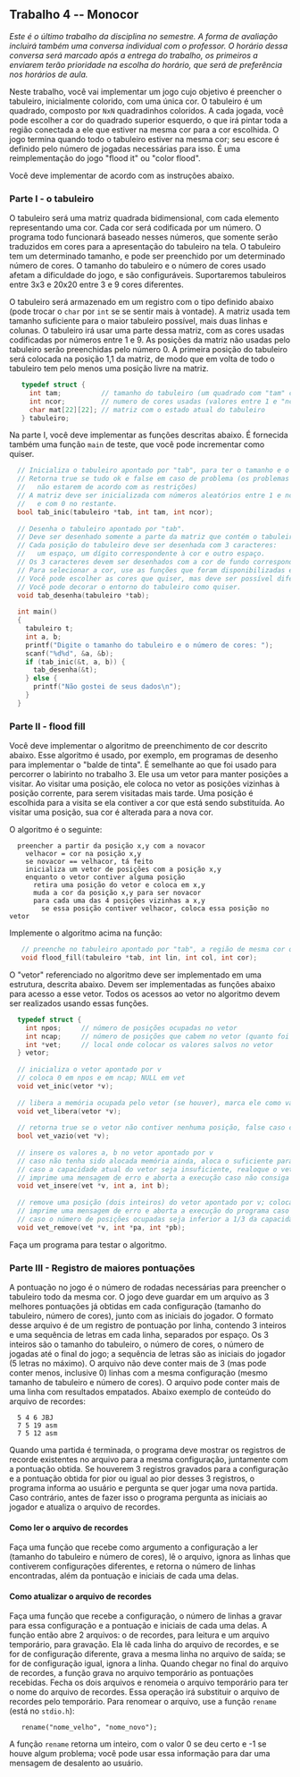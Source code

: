 ## Trabalho 4 -- Monocor

   *Este é o último trabalho da disciplina no semestre.
   A forma de avaliação incluirá também uma conversa individual com o professor.
   O horário dessa conversa será marcado após a entrega do trabalho, os primeiros a enviarem terão prioridade na escolha do horário, que será de preferência nos horários de aula.*
   
Neste trabalho, você vai implementar um jogo cujo objetivo é preencher o tabuleiro, inicialmente colorido, com uma única cor.
O tabuleiro é um quadrado, composto por `NxN` quadradinhos coloridos.
A cada jogada, você pode escolher a cor do quadrado superior esquerdo, o que irá pintar toda a região conectada a ele que estiver na mesma cor para a cor escolhida.
O jogo termina quando todo o tabuleiro estiver na mesma cor; seu escore é definido pelo número de jogadas necessárias para isso.
É uma reimplementação do jogo "flood it" ou "color flood".

Você deve implementar de acordo com as instruções abaixo.

### Parte I - o tabuleiro

O tabuleiro será uma matriz quadrada bidimensional, com cada elemento representando uma cor.
Cada cor será codificada por um número. O programa todo funcionará baseado nesses números, que somente serão traduzidos em cores para a apresentação do tabuleiro na tela.
O tabuleiro tem um determinado tamanho, e pode ser preenchido por um determinado número de cores.
O tamanho do tabuleiro e o número de cores usado afetam a dificuldade do jogo, e são configuráveis.
Suportaremos tabuleiros entre 3x3 e 20x20 entre 3 e 9 cores diferentes.

O tabuleiro será armazenado em um registro com o tipo definido abaixo (pode trocar o `char` por `int` se se sentir mais à vontade).
A matriz usada tem tamanho suficiente para o maior tabuleiro possível, mais duas linhas e colunas.
O tabuleiro irá usar uma parte dessa matriz, com as cores usadas codificadas por números entre 1 e 9.
As posições da matriz não usadas pelo tabuleiro serão preenchidas pelo número 0.
A primeira posição do tabuleiro será colocada na posição 1,1 da matriz, de modo que em volta de todo o tabuleiro tem pelo menos uma posição livre na matriz.

```c
   typedef struct {
     int tam;          // tamanho do tabuleiro (um quadrado com "tam" casas de lado) (entre 3 e 20)
     int ncor;         // numero de cores usadas (valores entre 1 e "ncor") (entre 3 e 9)
     char mat[22][22]; // matriz com o estado atual do tabuleiro
   } tabuleiro;
```

Na parte I, você deve implementar as funções descritas abaixo.
É fornecida também uma função `main` de teste, que você pode incrementar como quiser.

```c
  // Inicializa o tabuleiro apontado por "tab", para ter o tamanho e o número de cores fornecidas.
  // Retorna true se tudo ok e false em caso de problema (os problemas possíveis são tam ou ncor
  //   não estarem de acordo com as restrições)
  // A matriz deve ser inicializada com números aleatórios entre 1 e ncor na região do tabuleiro 
  //   e com 0 no restante.
  bool tab_inic(tabuleiro *tab, int tam, int ncor);
  
  // Desenha o tabuleiro apontado por "tab".
  // Deve ser desenhado somente a parte da matriz que contém o tabuleiro.
  // Cada posição do tabuleiro deve ser desenhada com 3 caracteres: 
  //   um espaço, um dígito correspondente à cor e outro espaço.
  // Os 3 caracteres devem ser desenhados com a cor de fundo correspondente à cor representada pelo dígito.
  // Para selecionar a cor, use as funções que foram disponibilizadas em alguma aula passada.
  // Você pode escolher as cores que quiser, mas deve ser possível diferenciar facilmente as 9 cores.
  // Você pode decorar o entorno do tabuleiro como quiser.
  void tab_desenha(tabuleiro *tab);
  
  int main()
  {
    tabuleiro t;
    int a, b;
    printf("Digite o tamanho do tabuleiro e o número de cores: ");
    scanf("%d%d", &a, &b);
    if (tab_inic(&t, a, b)) {
      tab_desenha(&t);
    } else {
      printf("Não gostei de seus dados\n");
    }
  }
```

### Parte II - flood fill

Você deve implementar o algoritmo de preenchimento de cor descrito abaixo.
Esse algoritmo é usado, por exemplo, em programas de desenho para implementar o "balde de tinta".
É semelhante ao que foi usado para percorrer o labirinto no trabalho 3.
Ele usa um vetor para manter posições a visitar.
Ao visitar uma posição, ele coloca no vetor as posições vizinhas à posição corrente, para serem visitadas mais tarde.
Uma posição é escolhida para a visita se ela contiver a cor que está sendo substituída.
Ao visitar uma posição, sua cor é alterada para a nova cor.

O algoritmo é o seguinte:

```
  preencher a partir da posição x,y com a novacor
    velhacor = cor na posição x,y
    se novacor == velhacor, tá feito
    inicializa um vetor de posições com a posição x,y
    enquanto o vetor contiver alguma posição
      retira uma posição do vetor e coloca em x,y
      muda a cor da posição x,y para ser novacor
      para cada uma das 4 posições vizinhas a x,y
        se essa posição contiver velhacor, coloca essa posição no vetor
```

Implemente o algoritmo acima na função:
```c
   // preenche no tabuleiro apontado por "tab", a região de mesma cor que inicia na posição "lin,col", com a cor "cor"
   void flood_fill(tabuleiro *tab, int lin, int col, int cor);
```

O "vetor" referenciado no algoritmo deve ser implementado em uma estrutura, descrita abaixo.
Devem ser implementadas as funções abaixo para acesso a esse vetor.
Todos os acessos ao vetor no algoritmo devem ser realizados usando essas funções.

```c
  typedef struct {
    int npos;     // número de posições ocupadas no vetor
    int ncap;     // número de posições que cabem no vetor (quanto foi alocado)
    int *vet;     // local onde colocar os valores salvos no vetor
  } vetor;
  
  // inicializa o vetor apontado por v
  // coloca 0 em npos e em ncap; NULL em vet
  void vet_inic(vetor *v);
  
  // libera a memória ocupada pelo vetor (se houver), marca ele como vazio (o que é feito em vet_inic)
  void vet_libera(vetor *v);
  
  // retorna true se o vetor não contiver nenhuma posição, false caso contenha alguma
  bool vet_vazio(vet *v);
  
  // insere os valores a, b no vetor apontado por v
  // caso não tenha sido alocada memória ainda, aloca o suficiente para 2 posições (4 inteiros)
  // caso a capacidade atual do vetor seja insuficiente, realoque o vetor com o dobro da capacidade atual
  // imprime uma mensagem de erro e aborta a execução caso não consiga alocar memória
  void vet_insere(vet *v, int a, int b);
  
  // remove uma posição (dois inteiros) do vetor apontado por v; coloca esses valores nos locais apontados por pa e pb
  // imprime uma mensagem de erro e aborta a execução do programa caso o vetor esteja vazio
  // caso o número de posições ocupadas seja inferior a 1/3 da capacidade, realoque o vetor com metade da capacidade
  void vet_remove(vet *v, int *pa, int *pb);
```

Faça um programa para testar o algoritmo.

### Parte III - Registro de maiores pontuações

A pontuação no jogo é o número de rodadas necessárias para preencher o tabuleiro todo da mesma cor.
O jogo deve guardar em um arquivo as 3 melhores pontuações já obtidas em cada configuração (tamanho do tabuleiro, número de cores), junto com as iniciais do jogador.
O formato desse arquivo é de um registro de pontuação por linha, contendo 3 inteiros e uma sequência de letras em cada linha, separados por espaço. Os 3 inteiros são o tamanho do tabuleiro, o número de cores, o número de jogadas até o final do jogo; a sequência de letras são as iniciais do jogador (5 letras no máximo).
O arquivo não deve conter mais de 3 (mas pode conter menos, inclusive 0) linhas com a mesma configuração (mesmo tamanho de tabuleiro e número de cores).
O arquivo pode conter mais de uma linha com resultados empatados.
Abaixo exemplo de conteúdo do arquivo de recordes:
```
  5 4 6 JBJ
  7 5 19 asm
  7 5 12 asm
```

Quando uma partida é terminada, o programa deve mostrar os registros de recorde existentes no arquivo para a mesma configuração, juntamente com a pontuação obtida.
Se houverem 3 registros gravados para a configuração e a pontuação obtida for pior ou igual ao pior desses 3 registros, o programa informa ao usuário e pergunta se quer jogar uma nova partida.
Caso contrário, antes de fazer isso o programa pergunta as iniciais ao jogador e atualiza o arquivo de recordes.

#### Como ler o arquivo de recordes

Faça uma função que recebe como argumento a configuração a ler (tamanho do tabuleiro e número de cores), lê o arquivo, ignora as linhas que contiverem configurações diferentes, e retorna o número de linhas encontradas, além da pontuação e iniciais de cada uma delas.

#### Como atualizar o arquivo de recordes

Faça uma função que recebe a configuração, o número de linhas a gravar para essa configuração e a pontuação e iniciais de cada uma delas.
A função então abre 2 arquivos: o de recordes, para leitura e um arquivo temporário, para gravação.
Ela lê cada linha do arquivo de recordes, e se for de configuração diferente, grava a mesma linha no arquivo de saída; se for de configuração igual, ignora a linha.
Quando chegar no final do arquivo de recordes, a função grava no arquivo temporário as pontuações recebidas.
Fecha os dois arquivos e renomeia o arquivo temporário para ter o nome do arquivo de recordes. Essa operação irá substituir o arquivo de recordes pelo temporário.
Para renomear o arquivo, use a função `rename` (está no `stdio.h`):
```
   rename("nome_velho", "nome_novo");
```
A função `rename` retorna um inteiro, com o valor 0 se deu certo e -1 se houve algum problema; você pode usar essa informação para dar uma mensagem de desalento ao usuário.
